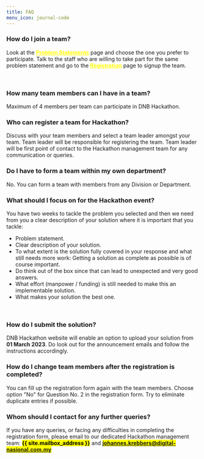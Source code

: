 ```yaml
---
title: FAQ
menu_icon: journal-code
---
```


<h3><b>How do I join a team?</b></h3>

Look at the <a href="{{ site.baseurl }}{% link projects.md %}" style="color:yellow"><b>Problem Statements</b></a> page and choose the one you prefer to participate. Talk to the staff who are willing to take part for the same problem statement and go to the <a href="{{ site.baseurl }}{% link registration.md %}" style="color:yellow"><b>Registration</b></a> page to signup the team.

<br>

<h3><b>How many team members can I have in a team?</b></h3>
Maximum of 4 members per team can participate in DNB Hackathon.

<br>

<h3><b>Who can register a team for Hackathon?</b></h3>
Discuss with your team members and select a team leader amongst your team. Team leader will be responsible for registering the team. Team leader will be first point of contact to the Hackathon management team for any communication or queries.

<br>

<h3><b>Do I have to form a team within my own department?</b></h3>
No. You can form a team with members from any Division or Department.

<br>

<h3><b>What should I focus on for the Hackathon event?</b></h3>
You have two weeks to tackle the problem you selected and then we need from you a clear description of your solution where it is important that you tackle:
<div>
  <ul>
    <li>Problem statement.</li>
    <li>Clear description of your solution.</li>
    <li>To what extent is the solution fully covered in your response and what still needs more work: Getting a solution as complete as possible is of course important.</li>
    <li>Do think out of the box since that can lead to unexpected and very good answers.</li>
    <li>What effort (manpower / funding) is still needed to make this an implementable solution.</li>
    <li>What makes your solution the best one.</li>
  </ul>
</div>

<br>

<h3><b>How do I submit the solution?</b></h3>
DNB Hackathon website will enable an option to upload your solution from <b>01 March 2023</b>. Do look out for the announcement emails and follow the instructions accordingly. 


<br>

<h3><b>How do I change team members after the registration is completed?</b></h3>
You can fill up the registration form again with the team members. Choose option "No" for Question No. 2 in the registration form. Try to eliminate duplicate entries if possible.

<br>

<h3><b>Whom should I contact for any further queries?</b></h3>

If you have any queries, or facing any difficulties in completing the registration form,
please email to our dedicated Hackathon management team: <mark><b>{{ site.mailbox_address }}</b></mark> and <mark><b>johannes.krebbers@digital-nasional.com.my</b></mark> 